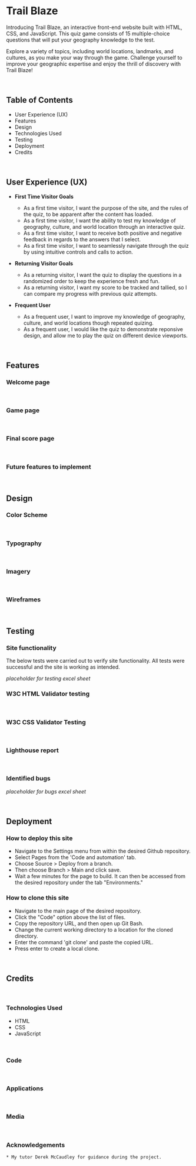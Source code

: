 # Trail Blaze
Introducing Trail Blaze, an interactive front-end website built with HTML, CSS, and JavaScript. This quiz game consists of 15 multiple-choice questions that will put your geography knowledge to the test. 

Explore a variety of topics, including world locations, landmarks, and cultures, as you make your way through the game. Challenge yourself to improve your geographic expertise and enjoy the thrill of discovery with Trail Blaze!

<br>

## Table of Contents
 * User Experience (UX)
 * Features
 * Design
 * Technologies Used
 * Testing
 * Deployment
 * Credits

<br>

## User Experience (UX)
* **First Time Visitor Goals**
  * As a first time visitor, I want the purpose of the site, and the rules of the quiz, to be apparent after the content has loaded.
  * As a first time visitor, I want the ability to test my knowledge of geography, culture, and world location through an interactive quiz.
  * As a first time visitor, I want to receive both positive and negative feedback in regards to the answers that I select.
  * As a first time visitor, I want to seamlessly navigate through the quiz by using intuitive controls and calls to action.

* **Returning Visitor Goals**
  * As a returning visitor, I want the quiz to display the questions in a randomized order to keep the experience fresh and fun. 
  * As a returning visitor, I want my score to be tracked and tallied, so I can compare my progress with previous quiz attempts.

* **Frequent User**
  * As a frequent user, I want to improve my knowledge of geography, culture, and world locations though repeated quizing.
  * As a frequent user, I would like the quiz to demonstrate reponsive design, and allow me to play the quiz on different device viewports.

<br>

## Features

### Welcome page

<br>

### Game page

<br>

### Final score page

<br>

### Future features to implement

<br>

## Design
### Color Scheme

<br>

### Typography

<br>

### Imagery

<br>

### Wireframes

<br>

## Testing
### Site functionality
The below tests were carried out to verify site functionality. All tests were successful and the site is working as intended.

*placeholder for testing excel sheet*
<br>

### W3C HTML Validator testing

<br>

### W3C CSS Validator Testing

<br>

### Lighthouse report

<br>

### Identified bugs

*placeholder for bugs excel sheet*

<br>

## Deployment
### How to deploy this site
* Navigate to the Settings menu from within the desired Github repository.
* Select Pages from the 'Code and automation' tab.
* Choose Source > Deploy from a branch.
* Then choose Branch > Main and click save.
* Wait a few minutes for the page to build. It can then be accessed from the desired repository under the tab "Environments."

### How to clone this site
 * Navigate to the main page of the desired repository.
 * Click the "Code" option above the list of files.
 * Copy the repository URL, and then open up Git Bash.
 * Change the current working directory to a location for the cloned directory.
 * Enter the command 'git clone' and paste the copied URL.
 * Press enter to create a local clone.
 
 <br>
 
 ## Credits
 <br>
 
 ### Technologies Used
   * HTML
   * CSS
   * JavaScript
  <br>
  
 ### Code
<br>

 ### Applications
<br>

 ### Media 
<br>

 ### Acknowledgements
    * My tutor Derek McCaudley for guidance during the project.
